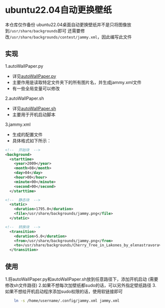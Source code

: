 # ubuntu22.04自动更换壁纸

本仓库仅作备份
ubuntu22.04桌面自动更换壁纸并不是只将图像放到`/usr/share/backgrounds`即可
还需要修改`/usr/share/backgrounds/contest/jammy.xml`，因此编写此文件

## 实现

1.autoWallPaper.py

* 详见[autoWallPaper.py](./autoWallPaper.py)
* 主要作用是读取特定文件夹下的所有图片名，并生成jammy.xml文件
* 有一些全局变量可以修改

2.autoWallPaper.sh

* 详见[autoWallPaper.sh](./autoWallPaper.sh)
* 主要用于开机启动脚本

3.jammy.xml

* 生成的配置文件
* 具体格式如下所示：

```xml
<!--  开始块  -->
<background>
  <starttime>
    <year>2009</year>
    <month>08</month>
    <day>04</day>
    <hour>00</hour>
    <minute>00</minute>
    <second>00</second>
  </starttime>
```

```xml
<!--  静态块  -->
  <static>
    <duration>1795.0</duration>
    <file>/usr/share/backgrounds/jammy.png</file>
  </static>
```

```xml
<!--  转换块  -->
  <transition>
    <duration>5.0</duration>
    <from>/usr/share/backgrounds/jammy.png</from>
    <to>/usr/share/backgrounds/Cherry_Tree_in_Lakones_by_elenastravoravdi.jpg</to>
  </transition>
```

## 使用
1.将autoWallPaper.py和autoWallPaper.sh放到任意路径下，添加开机启动 (需要修改sh文件路径)
2.如果不想每次加壁纸都sudo的话，可以另外指定壁纸路径
3.如果不想给开机启动程序添加sudo权限的话，使用软链接即可
```bash
    ln -s /home/username/.config/jammy.xml jammy.xml
```